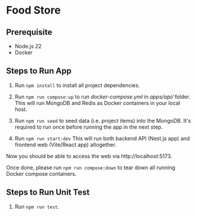 # Food Store

## Prerequisite
- Node.js 22
- Docker

## Steps to Run App
1. Run `npm install` to install all project dependencies.

2. Run `npm run compose:up` to run *docker-compose.yml* in *apps/api/* folder.
   This will run MongoDB and Redis as Docker containers in your local host.

3. Run `npm run seed` to seed data (i.e. project items) into the MongoDB.
   It's required to run once before running the app in the next step.

4. Run `npm run start:dev`
   This will run both backend API (Nest.js app) and frontend web (Vite/React app) altogether.

Now you should be able to access the web via http://localhost:5173.

Once done, please run `npm run compose:down` to tear down all running Docker compose containers.

## Steps to Run Unit Test
1. Run `npm run test`.
